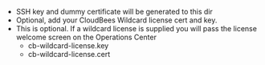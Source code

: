 
* SSH key and dummy certificate will be generated to this dir
* Optional, add your CloudBees Wildcard license cert and key.
* This is optional. If a wildcard license is supplied you will pass the license welcome screen on the Operations Center
  * cb-wildcard-license.key
  * cb-wildcard-license.cert